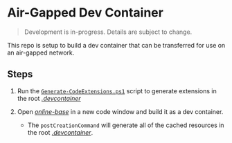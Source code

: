 # Air-Gapped Dev Container

> Development is in-progress. Details are subject to change.

This repo is setup to build a dev container that can be transferred for use on an air-gapped network.

## Steps

1. Run the [`Generate-CodeExtensions.ps1`](./Generate-CodeExtensions.ps1) script to generate extensions in the root [*.devcontainer*](./.devcontainer/)

2. Open [*online-base*](./online-base/) in a new code window and build it as a dev container.

    * The `postCreationCommand` will generate all of the cached resources in the root [*.devcontainer*](./.devcontainer/).